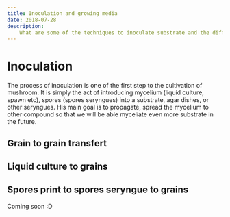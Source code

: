 ```yaml
---
title: Inoculation and growing media
date: 2018-07-28
description:
    What are some of the techniques to inoculate substrate and the differents growing media
---
```


# Inoculation

The process of inoculation is one of the first step to the cultivation of mushroom. It is simply the act of introducing mycelium (liquid culture, spawn etc), spores (spores seryngues) into a substrate, agar dishes, or other seryngues. His main goal is to propagate, spread the mycelium to other compound so that we will be able myceliate even more substrate in the future.


## Grain to grain transfert



## Liquid culture to grains



## Spores print to spores seryngue to grains




Coming soon :D